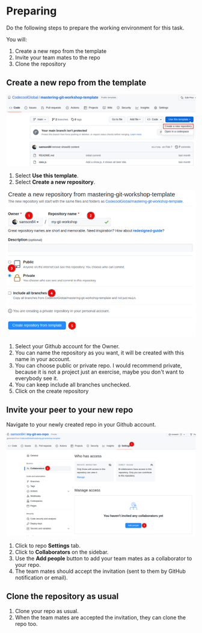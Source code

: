 # Preparing 

Do the following steps to prepare the working environment
for this task. 

You will:

1. Create a new repo from the template
2. Invite your team mates to the repo
3. Clone the repository

## Create a new repo from the template

![Use this template screenshot](./docs/guide-use-template.png)

1. Select **Use this template**.
2. Select **Create a new repository**.

![Create new repository screenshot](./docs/guide-create-repo.png)

1. Select your Github account for the Owner.
2. You can name the repository as you want, it will be created with this name in your account.
3. You can choose public or private repo. I would recommend private, because it is not a project just an exercise, maybe you don't want to everybody see it.
4. You can keep include all branches unchecked.
5. Click on the create repository

## Invite your peer to your new repo

Navigate to your newly created repo in your Github account.

![Invite collaborators screenshot](./docs/guide-invite-collaborators.png)

1. Click to repo **Settings** tab.
2. Click to **Collaborators** on the sidebar.
3. Use the **Add people** button to add your team mates as a collaborator to your repo.
4. The team mates should accept the invitation (sent to them by GitHub notification or email).

## Clone the repository as usual

1. Clone your repo as usual.
2. When the team mates are accepted the invitation, they can clone the repo too.


